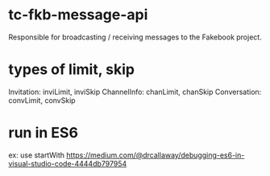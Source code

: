 # tc-fkb-message-api
Responsible for broadcasting / receiving messages to the Fakebook project.

# types of limit, skip
Invitation: inviLimit, inviSkip
ChannelInfo: chanLimit, chanSkip
Conversation: convLimit, convSkip

# run in ES6
ex: use startWith
https://medium.com/@drcallaway/debugging-es6-in-visual-studio-code-4444db797954